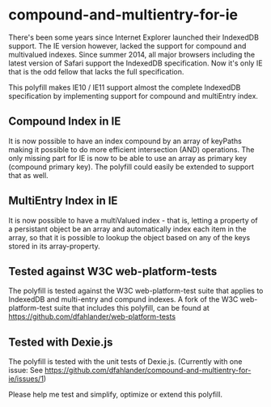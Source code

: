 compound-and-multientry-for-ie
==============================

There's been some years since Internet Explorer launched their IndexedDB support. The IE version however, lacked the support for compound and multivalued indexes. Since summer 2014, all major browsers including the latest version of Safari support the IndexedDB specification. Now it's only IE that is the odd fellow that lacks the full specification.

This polyfill makes IE10 / IE11 support almost the complete IndexedDB specification by implementing support for compound and multiEntry index.

Compound Index in IE
--------------------

It is now possible to have an index compound by an array of keyPaths making it possible to do more efficient intersection (AND) operations. The only missing part for IE is now to be able to use an array as primary key (compound primary key). The polyfill could easily be extended to support that as well.

MultiEntry Index in IE
----------------------

It is now possible to have a multiValued index - that is, letting a property of a persistant object be an array and automatically index each item in the array, so that it is possible to lookup the object based on any of the keys stored in its array-property.

Tested against W3C web-platform-tests
-------------------------------------
The polyfill is tested against the W3C web-platform-test suite that applies to IndexedDB and multi-entry and compund indexes. A fork of the W3C web-platform-test suite that includes this polyfill, can be found at https://github.com/dfahlander/web-platform-tests

Tested with Dexie.js
--------------------
The polyfill is tested with the unit tests of Dexie.js. (Currently with one issue: See  https://github.com/dfahlander/compound-and-multientry-for-ie/issues/1)


Please help me test and simplify, optimize or extend this polyfill.

